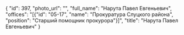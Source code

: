 {
    "id": 397,
    "photo_url": "",
    "full_name": "Нарута Павел Евгеньевич",
    "offices": "[{\"id\": \"05-17\", \"name\": \"Прокуратура Слуцкого района\", \"position\": \"Старший помощник прокурора\"}]",
    "title": "Нарута Павел Евгеньевич"
}